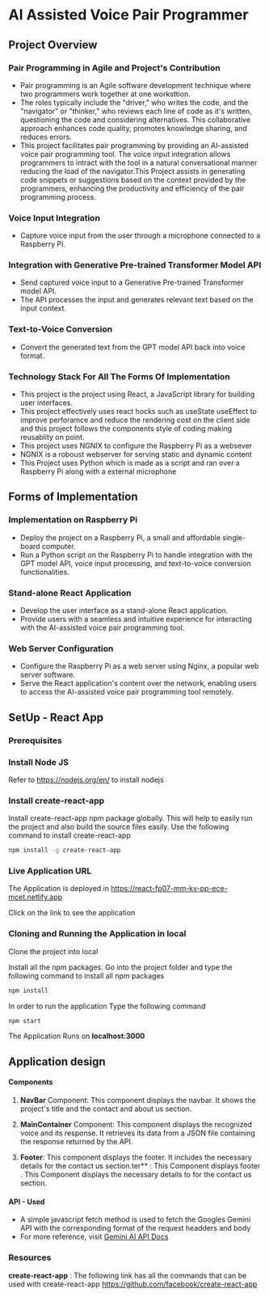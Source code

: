 # AI Assisted Voice Pair Programmer
## Project Overview
### Pair Programming in Agile and Project's Contribution

- Pair programming is an Agile software development technique where two programmers work together at one worksttion.
- The roles typically include the "driver," who writes the code, and the "navigator" or "thinker," who reviews each line of code as it's written, questioning the code and considering alternatives. This collaborative approach enhances code quality, promotes knowledge sharing, and reduces errors.
- This project facilitates pair programming by providing an AI-assisted voice pair programming tool. The voice input integration allows programmers to intract with the tool in a natural conversational manner reducing the load of the navigator.This Project assists in generating code snippets or suggestions based on the context provided by the programmers, enhancing the productivity and efficiency of the pair programming process.

### Voice Input Integration
- Capture voice input from the user through a microphone connected to a Raspberry Pi.

### Integration with Generative Pre-trained Transformer  Model API
- Send captured voice input to a Generative Pre-trained Transformer model API.
- The API processes the input and generates relevant text based on the input context.

### Text-to-Voice Conversion
- Convert the generated text from the GPT model API back into voice format.

### Technology Stack For All The Forms Of Implementation
- This project is  the project using React, a JavaScript library for building user interfaces.
- This project effectively uses react hocks such as useState useEffect to improve perforamce and reduce the rendering cost on the client side and this project follows the components  style of coding making reusablity on point.
- This project uses NGNIX to configure the Raspberry Pi as a websever 
- NGNIX is a roboust webserver for serving static and dynamic content 
- This Project uses Python which is made as a script and ran over a Raspberry Pi along with a external microphone



## Forms of Implementation 
###  Implementation on Raspberry Pi
- Deploy the project on a Raspberry Pi, a small and affordable single-board computer.
- Run a Python script on the Raspberry Pi to handle integration with the GPT model API, voice input processing, and text-to-voice conversion functionalities.
### Stand-alone React Application
- Develop the user interface as a stand-alone React application.
- Provide users with a seamless and intuitive experience for interacting with the AI-assisted voice pair programming tool.


### Web Server Configuration
- Configure the Raspberry Pi as a web server using Nginx, a popular web server software.
- Serve the React application's content over the network, enabling users to access the AI-assisted voice pair programming tool remotely.

## SetUp - React App
### Prerequisites

### Install Node JS
Refer to https://nodejs.org/en/ to install nodejs

### Install create-react-app
Install create-react-app npm package globally. This will help to easily run the project and also build the source files easily. Use the following command to install create-react-app

```bash
npm install -g create-react-app
```
### Live Application URL

The Application is deployed in https://react-fp07-mm-kv-pp-ece-mcet.netlify.app

Click on the link to see the application

### Cloning and Running the Application in local

Clone the project into local

Install all the npm packages. Go into the project folder and type the following command to install all npm packages

```bash
npm install
```

In order to run the application Type the following command

```bash
npm start
```

The Application Runs on **localhost:3000**

## Application design

#### Components

1. **NavBar** Component: This component displays the navbar. It shows the project's title and the contact and about us section.

2. **MainContainer** Component: This component displays the recognized voice and its response. It retrieves its data from a JSON file containing the response returned by the API.

3. **Footer**: This component displays the footer. It includes the necessary details for the contact us section.ter** : This Component displays  footer . This Component displays the necessary details to for the contact us section.


#### API - Used
- A simple javascript fetch method is used  to fetch the Googles Gemini API with the corresponding format of the request headders and body 
- For more reference, visit [Gemini AI API Docs](https://ai.google.dev/gemini-api/docs?_gl=1*onpbrd*_up*MQ..&gclid=CjwKCAjw26KxBhBDEiwAu6KXtx4Kgq-jCZ__5A4Wp7bIgefosJJClYVztCEdVsyTZNnOjcYPGBSYBhoCbKAQAvD_BwE)




### Resources

**create-react-app** : The following link has all the commands that can be used with create-react-app
https://github.com/facebook/create-react-app
